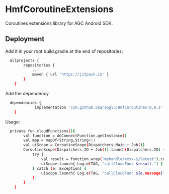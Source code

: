 
# HmfCoroutineExtensions

Coroutines extensions library for AGC Android SDK.


## Deployment

Add it in your root build.gradle at the end of repositories:

```bash
  allprojects {
		repositories {
			...
			maven { url 'https://jitpack.io' }
		}
	}
```

Add the dependency

```bash
  dependencies {
	         implementation 'com.github.5karaoglu:HmfCoroutines:0.9.1'
	}
```

Usage:

```bash
  private fun cloudFunctions(){
        val function = AGConnectFunction.getInstance()
        val map = mapOf<String,String>()
        val uiScope = CoroutineScope(Dispatchers.Main + Job())
        CoroutineScope(Dispatchers.IO + Job()).launch(Dispatchers.IO) {
            try {
                val result = function.wrap("myhandlerxxxx-$/latest").call(map).await()
                uiScope.launch{ Log.d(TAG, "callCloudFun: $result.") }
            } catch (e: Exception) {
                uiScope.launch{ Log.e(TAG, "callCloudFun: ${e.message}") }
            }
        }
    }
```

